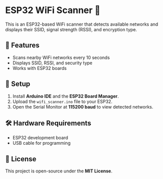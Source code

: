 # ESP32 WiFi Scanner 🚀

This is an ESP32-based WiFi scanner that detects available networks and displays their SSID, signal strength (RSSI), and encryption type.

## 📌 Features
- Scans nearby WiFi networks every 10 seconds
- Displays SSID, RSSI, and security type
- Works with ESP32 boards

## 📖 Setup
1. Install **Arduino IDE** and the **ESP32 Board Manager**.
2. Upload the `wifi_scanner.ino` file to your ESP32.
3. Open the Serial Monitor at **115200 baud** to view detected networks.

## 🛠️ Hardware Requirements
- ESP32 development board
- USB cable for programming

## 📜 License
This project is open-source under the **MIT License**.

